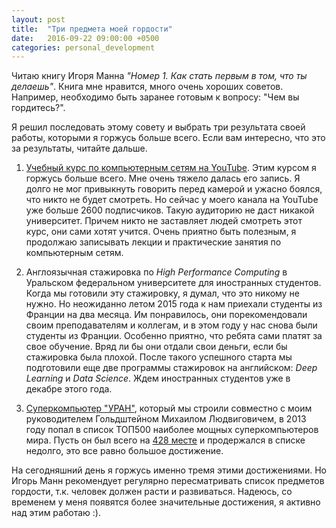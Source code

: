 ```yaml
---
layout: post
title:  "Три предмета моей гордости"
date:   2016-09-22 09:00:00 +0500
categories: personal_development 
---
```


Читаю книгу Игоря Манна *"Номер 1. Как стать первым в том, что ты делаешь"*. Книга мне нравится, много очень хороших советов. Например, необходимо быть заранее готовым к вопросу: "Чем вы гордитесь?". 

Я решил последовать этому совету и выбрать три результата своей работы, которыми я горжусь больше всего. Если вам интересно, что это за результаты, читайте дальше.

<!--more-->

1. [Учебный курс по компьютерным сетям на YouTube](https://goo.gl/0aIOuf). Этим курсом я горжусь больше всего. Мне очень тяжело далась его запись. Я долго не мог привыкнуть говорить перед камерой и ужасно боялся, что никто не будет смотреть. Но сейчас у моего канала на YouTube уже больше 2600 подписчиков. Такую аудиторию не даст никакой университет. Причем никто не заставляет людей смотреть этот курс, они сами хотят учится. Очень приятно быть полезным, я продолжаю записывать лекции и практические занятия по компьютерным сетям.

2. Англоязычная стажировка по *High Performance Computing* в Уральском федеральном университете для иностранных студентов. Когда мы готовили эту стажировку, я думал, что это никому не нужно. Но неожиданно летом 2015 года к нам приехали студенты из Франции на два месяца. Им понравилось, они порекомендовали своим преподавателям и коллегам, и в этом году у нас снова были студенты из Франции. Особенно приятно, что ребята сами платят за свое обучение. Вряд ли бы они отдали свои деньги, если бы стажировка была плохой. После такого успешного старта мы подготовили еще две программы стажировок на английском: *Deep Learning* и *Data Science*. Ждем иностранных студентов уже в декабре этого года.

3. [Суперкомпьютер "УРАН"](http://parallel.uran.ru/node/3), который мы строили совместно с моим руководителем Гольдштейном Михаилом Людвиговичем, в 2013 году попал в список ТОП500 наиболее мощных суперкомпьютеров мира. Пусть он был всего на [428 месте](https://www.top500.org/list/2013/06/?page=5) и продержался в списке недолго, это все равно большое достижение. 

На сегодняшний день я горжусь именно тремя этими достижениями. Но Игорь Манн рекомендует регулярно пересматривать список предметов гордости, т.к. человек должен расти и развиваться. Надеюсь, со временем у меня появятся более значительные достижения, я активно над этим работаю :).
